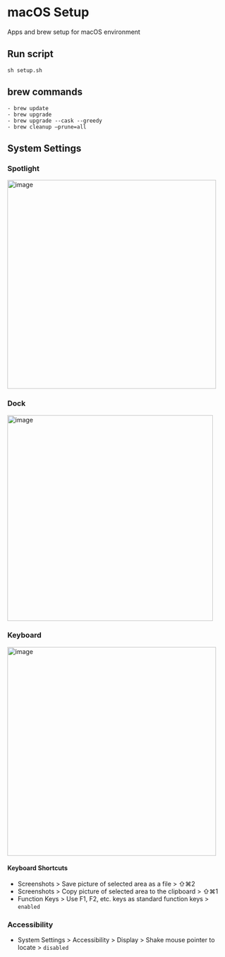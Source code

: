 # macOS Setup

Apps and brew setup for macOS environment

## Run script
```
sh setup.sh
```

## brew commands
```
- brew update
- brew upgrade
- brew upgrade --cask --greedy
- brew cleanup —prune=all
```

## System Settings

### Spotlight
<img width="473" alt="image" src="https://github.com/oleksandrpuchka/macOS-setup/assets/4036980/d78ac8a7-0460-4b12-ab88-10aafa127aef">

### Dock
<img width="466" alt="image" src="https://github.com/oleksandrpuchka/macOS-setup/assets/4036980/435f82e0-edf4-4684-94dc-be18509c42b6">

### Keyboard
<img width="473" alt="image" src="https://github.com/oleksandrpuchka/macOS-setup/assets/4036980/739eab53-edad-4816-97b4-78ef988e3867">

#### Keyboard Shortcuts
- Screenshots > Save picture of selected area as a file > ⇧⌘2
- Screenshots > Copy picture of selected area to the clipboard > ⇧⌘1
- Function Keys > Use F1, F2, etc. keys as standard function keys > `enabled`

### Accessibility
- System Settings > Accessibility > Display > Shake mouse pointer to locate > `disabled`
